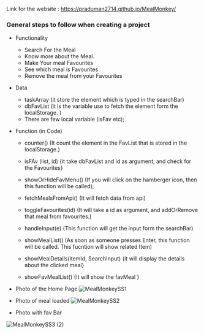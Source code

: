 Link for the website : https://praduman2714.github.io/MealMonkey/

### General steps to follow when creating a project
- Functionality
    - Search For the Meal
    - Know more about the Meal.
    - Make Your meal Favourites
    - See which meal is Favourites
    - Remove the meal from your Favourites


- Data
    - taskArray (it store the element which is typed in the searchBar)
    - dbFavList (it is the variable use to fetch the element form the localStorage. )
    - There are few local variable (isFav etc);

- Function (in Code)
    - counter() (It count the element in the FavList that is stored in the localStorage.) 
    - isFAv (list, id) {it take dbFavList and id as argument, and check for the Favourites}
     - showOrHideFavMenu() (If you will click on the hamberger icon, then this function will be called);

     - fetchMealsFromApi()  (It will fetch data from api)
     - toggleFavourites(id) (It will take a id as argument, and addOrRemove that meal from favourites.)

     - handleInput(e) (This function will get the input form the searchBar)

     - showMealList() (As soon as someone presses Enter, this function will be called. This fucntion will show related Item)

     - showMealDetails(itemId, SearchInput) {it will display the details about the clicked meal}

     - showFavMealList() {It will show the favMeal }   


- Photo of the Home Page
![MealMonkeySS1](https://user-images.githubusercontent.com/66240716/216784537-5e76ed05-37b5-4f9c-aeb9-f8c09c70e961.png)

- Photo of meal loaded
![MealMonkeySS2](https://user-images.githubusercontent.com/66240716/216784830-2418009a-34cb-45d5-9d0b-80953978b8c1.png)

- Photo with fav Bar

![MealMonkeySS3 (2)](https://user-images.githubusercontent.com/66240716/216785824-22802ea4-5b1f-477f-aa29-3fa09e2a1fb0.png)


